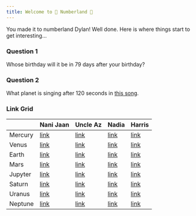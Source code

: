 ```yaml
---
title: Welcome to 🧮 Numberland 🧮
---
```


You made it to numberland Dylan! Well done. Here is where things
start to get interesting...

<!-- Nadia, Jan 24 -->
### Question 1
Whose birthday will it be in 79 days after your birthday?

<!-- Saturn -->
### Question 2
What planet is singing after 120 seconds in [this song](https://www.youtube.com/watch?v=mQrlgH97v94).

### Link Grid

| |Nani Jaan|Uncle Az|Nadia|Harris| 
|-|-|-|-|-|
|Mercury|[link](../)|[link](../)|[link](../)|[link](../)| 
|Venus|[link](../)|[link](../)|[link](../)|[link](../)|
|Earth|[link](../)|[link](../)|[link](../)|[link](../)|
|Mars|[link](../)|[link](../)|[link](../)|[link](../)|
|Jupyter|[link](../)|[link](../)|[link](../)|[link](../)|
|Saturn|[link](../)|[link](../)|[link](2)|[link](../)|
|Uranus|[link](../)|[link](../)|[link](../)|[link](../)|
|Neptune|[link](../)|[link](../)|[link](../)|[link](../)|